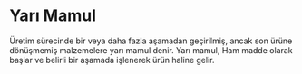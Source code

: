 
# Yarı Mamul 

Üretim sürecinde bir veya daha fazla aşamadan geçirilmiş, ancak son ürüne dönüşmemiş malzemelere yarı mamul denir.
Yarı mamul, Ham madde olarak başlar ve belirli bir aşamada işlenerek ürün haline gelir.